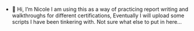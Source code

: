 - 👋 Hi, I’m Nicole
I am using this as a way of practicing report writing and walkthroughs for different certifications,
Eventually I will upload some scripts I have been tinkering with.
Not sure what else to put in here...

<!---
wittymastodon/wittymastodon is a ✨ special ✨ repository because its `README.md` (this file) appears on your GitHub profile.
You can click the Preview link to take a look at your changes.
--->

